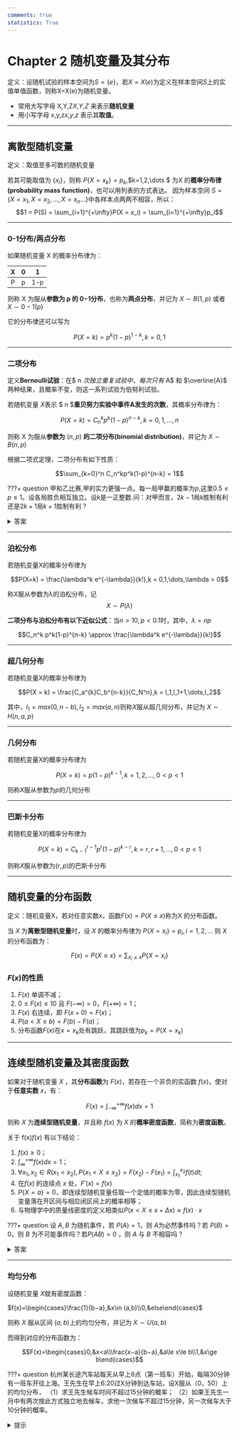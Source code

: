 ```yaml
---
comments: true
statistics: True
---
```


# Chapter 2 随机变量及其分布

定义：设随机试验的样本空间为$S = \{e\}$，若$X=X(e)$为定义在样本空间$S$上的实值单值函数，则称X=X(e)为随机变量。

- 常用大写字母 X,Y,Z*X*,*Y*,*Z* 来表示**随机变量**
- 用小写字母 x,y,z*x*,*y*,*z* 表示其**取值**。

---

## 离散型随机变量

定义：取值至多可数的随机变量

若其可能取值为 $\{x_i\}$，则称 $P\{X=x_k\}=p_k$,$k=1,2,\dots $ 为$X$ 的**概率分布律(probability mass function)**，也可以用列表的方式表达。
因为样本空间 $S=\{X=x_1,X=x_2,\dots,X=x_n \dots \}$中各样本点两两不相容，所以：
$$1 = P(S) = \sum_{i=1}^{+\infty}P(X = x_i) = \sum_{i=1}^{+\infty}p_i$$

---

### 0-1分布/两点分布

如果随机变量 X 的概率分布律为：

|  X   |  0   |  1   |
| :--: | :--: | :--: |
|  P   |  p   | 1-p  |

则称 X 为服从**参数为 p 的 0−1分布**，也称为**两点分布**，并记为 $X∼B(1,p)$ 或者 $X∼0−1(p)$

它的分布律还可以写为

$$P(X = k) = p^k(1-p)^{1-k},k = 0,1$$

---

### 二项分布

定义**Bernoulli试验**：在$ n $次独立重复试验中，每次只有$ A$  和 $\overline{A}$ 两种结果，且概率不变，则这一系列试验为伯努利试验。

若随机变量 $X$表示 $ n $**重贝努力实验中事件A发生的次数**，其概率分布律为：

$$P(X = k) = C_n^k p^k(1-p)^{n-k},k = 0,1,\dots,n$$

则称 X 为服从**参数为** $(n,p)$ **的二项分布(binomial distribution)**，并记为 $X∼B(n,p)$

根据二项式定理，二项分布有如下性质：

$$\sum_{k=0}^n C_n^kp^k(1-p)^{n-k} = 1$$

???+ question 
	甲和乙比赛,甲的实力更强一点。每一局甲赢的概率为*p*,这里$0.5\le p \le1$。设各局胜负相互独立。设*k*是一正整数.问：对甲而言，$2k-1$局$k$胜制有利还是$2k+1$局$k+1$胜制有利？

   <details>
   <summary>答案</summary>
   <img src = "images/image-20241010152832029.png">
   <img src = "images/image-20241010152839373.png">
   </details>

---

### 泊松分布

若随机变量X的概率分布律为

$$P(X=k) = \frac{\lambda^k e^{-\lambda}}{k!},k = 0,1,\dots,\lambda > 0$$

称X服从参数为λ的泊松分布，记$$X ∼ P(\lambda)$$

**二项分布与泊松分布有以下近似公式**：当$n >10,p <0.1$时，其中，$\lambda = np$

$$C_n^k p^k(1-p)^{n-k} \approx \frac{\lambda^k e^{-\lambda}}{k!}$$

---

### 超几何分布

若随机变量X的概率分布律为

$$P(X = k) = \frac{C_a^{k}C_b^{n-k}}{C_N^n},k = l_1,l_1+1,\dots,l_2$$

其中，$l_1 = max(0,n-b),l_2 = max(a,n)$则称$X$服从超几何分布，并记为 $X∼H(n,a,p)$

---

### 几何分布

若随机变量X的概率分布律为

$$P(X=k) = p(1-p)^{k-1},k = 1,2,\dots,0<p<1$$

则称$X$服从参数为$p$的几何分布

---

### 巴斯卡分布

若随机变量X的概率分布律为

$$P(X=k)=C_{k-1}^{r-1}p^r(1-p)^{k-r},k=r,r+1,\dots,0<p<1$$

则称$X$服从参数为$(r,p)$的巴斯卡分布

---

## 随机变量的分布函数

定义：随机变量X，若对任意实数x，函数$F(x) = P(X \le x)$称为X 的分布函数。

当 $X$ 为**离散型随机变量**时，设 $X$ 的概率分布律为 $P\{X=x_i\}=p_i,i=1,2,\dots$ 则 $X$的分布函数为：

$$F(x)=P\{X\le x\}=\sum_{x_i \le x}P\{X=x_i\}$$

### $F(x)$的性质

1. $F(x)$ 单调不减；
2. $0 \le F(x) \le 10$ 且 $F(−\infty)=0$，$F(+\infty)=1$；
3. $F(x)$ 右连续，即 $F(x+0)=F(x)$；
4. $P(a< X \le b)=F(b)−F(a)$；
5. 分布函数$F(x)$在$x = x_k$处有跳跃，其跳跃值为$p_k = P(X=x_k)$

---

## 连续型随机变量及其密度函数

如果对于随机变量 $X$ ，其**分布函数**为 $F(x)$，若存在一个非负的实函数 $f(x)$，使对于**任意实数** $x$，有：

$$F(x) = \int_{-\infty}^{+\infty}f(x)dx = 1$$

则称 $X$ 为**连续型随机变量**，并且称 $f(x)$ 为 $X$ 的**概率密度函数**，简称为**密度函数**。

关于 f(x)*f*(*x*) 有以下结论：

1. $f(x)\ge 0$；
2. $\int_{\infty}^{+\infty}f(x)dx = 1$；
3. $\forall x_1,x_2 \in R (x_1 < x_2),P\{x_1 < X \le x_2 \} = F(x_2) - F(x_1) = \int_{x_1}^{x_2}f(t)dt$;
4. 在$f(x)$ 的连续点 $x$ 处，$F′(x)=f(x)$
5. $P\{X=a\}=0$，即连续型随机变量任取一个定值的概率为零，因此连续型随机变量落在开区间与相应闭区间上的概率相等；
6. 与物理学中的质量线密度的定义相类似$P( x < X \le x+ \Delta x) \approx  f( x) \cdot x$

???+ question 
	设 $A,B$ 为随机事件，若 $P(A)=1$，则 $A$为必然事件吗？若 $P(B)=0$，则 $B$ 为不可能事件吗？若$P(AB) = 0$ ，则 $A$ 与 $B$ 不相容吗？

<details>
    <summary>答案</summary>
<img src = "images/image-20241010153109801.png">
	<p>1. 空集发生的概率为0，但0概率事件不一定是空集。例如在(0,1)上取0.5</p>
    <p>2. 一个事件发生的概率为1，但不是整个样本空间（去掉0概率那个点即可）</p>
    <p>3. AB互斥则P(AB)= 0，但反之不成立。例如A为在(0,1)上去掉0.4，B为在(0,1)上取出0.5</p>
</details>

---

### 均匀分布

设随机变量 $X$就有密度函数：

$f(x)=\begin{cases}\frac{1}{b−a},&x\in (a,b)\\0,&else\end{cases}$

则称 $X$ 服从区间 $(a,b)$上的均匀分布，并记为 $X∼U(a,b)$

而得到对应的分布函数为：

$$F(x)=\begin{cases}0,&x<a\\\frac{x−a}{b−a},&a\le x\le b\\1,&x\ge b\end{cases}$$

???+ question 
	杭州某长途汽车站每天从早上6点（第一班车）开始，每隔30分钟有一班车开往上海。王先生在早上6:20过X分钟到达车站，设X服从（0，50）上的均匀分布，
	（1）求王先生候车时间不超过15分钟的概率；
	（2）如果王先生一月中有两次按此方式独立地去候车，求他一次候车不超过15分钟，另一次候车大于10分钟的概率。

<details> 
<summary>提示</summary>
<p><mark>什么时候可以相加？</mark></p>
<p>互斥时才能相加，当这两个事件可以同时发生时就要注意。</p>
</detais>
<details>
<summary>答案</summary>
<img src = "images/image-20241010153141624.png">
</details>

---

### 指数分布

若随机变量 $X$ 具有密度函数：

$$f(x) = \begin{cases}\lambda e^{-\lambda x},&x > 0\\0,&x \le 0\end{cases}$$

其中 $\lambda > 0$，则称 $X$ 服从**参数为** $\lambda$**的指数分布(exponential distribution)**，记为 $X∼E(\lambda)$或 $X ∼ Exp(\lambda)$

指数分布对应的分布函数为：

$$F(x)=\int_{-\infty}^{x}f(t)dt=\begin{cases}1-e^{-\lambda x}, &x>0\\0,&x \le 0\end{cases}$$

指数分布具有无记忆性，即 $P(X>s∣X>t_0)=P(X>s−t_0)$。

???+ question 
	某大型设备在任何长度为$t$的区间内发生故障的次数$N(t)$服从参数为$\lambda t$的Poisson分布，记设备无故障运行的时间为 $T$ .
	(1)求$T$ 的概率分布函数；
	(2)已知设备无故障运行10个小时，求再无故障运行8个小时的概率。

<details>
    <summary>答案</summary>
<img src = "images/image-20241010153212016.png">
</details>

---

### 正态分布

如果随机变量 $X$ 具有密度函数：

$$f(x)=\frac{1}{\sqrt{2\pi}\sigma} e^{−\frac{(x−\mu)^2}{2\sigma^2}},∣x∣< +\infty$$

其中 $\sigma > 0 ,∣\mu∣<+\infty$为常数，则称 $X$ 服从**参数为** $(\mu ,\sigma )$ **的正态分布(normal distribution / Gauss distribution)**，或者称 $X$ 为**正态变量**，记为 $X∼N(\mu ,\sigma^2)$。

其对应的分布函数为：

$$F(x) = \int_{−\infty}^{x}\frac{1}{\sqrt{2\pi}\sigma} e^{−\frac{(t−\mu)^2}{2\sigma^2}}dt$$  

在上面出现的式子中，$\mu$ 为**位置参数**，决定了分布图像的对称轴位置；$\sigma$ 为**尺度参数**，决定了形状，$\sigma$  越小，图像越集中。

特别的，当 $\mu = 0, \sigma = 1$时，如果记这时的正态变量为 $Z$，即 $Z∼N(0,1)$ 则它服从**标准正态分布(standard normal distribution)**。则其**密度函数**为：

$$\varphi(x)=\frac{1}{\sqrt{2\pi}} e^{−\frac{x^2}{2}},∣x∣< +\infty$$

则对应的**分布函数**为：

$$\Phi(x) = \int_{−\infty}^{x}\frac{1}{\sqrt{2\pi}} e^{−\frac{t^2}{2}}dt$$  

- 则显然有$\Phi(x) + \Phi(-x) = 1$

而对于不是标准正态分布的正态分布，我们可以通过线性变换（标准化）来转换为标准正态分布：

- 若 $X∼N(\mu ,\sigma^2)$，则 $P\{a<X<b\}=P\{\frac{a−\mu}{\sigma}< \frac{X−\mu }{\sigma}< \frac{b−\mu}{\sigma} \}= \Phi (\frac{b−\mu }{\sigma})− \Phi (\frac{a−\mu}{\sigma})$
- 特别的：若  $X∼N(\mu ,\sigma^2)$，则 $P{∣X− \mu ∣< k \sigma }=\Phi (k)− \Phi (−k)= 2 \Phi (k) −1$
- 若 $X∼N(\mu ,\sigma^2)$，则 $Y=aX+b∼N(a\mu +b,a^2\sigma^2)$

---

## 随机变量函数的分布

关键是找出等价事件。

1. 若Y为离散量

   先写出Y的可能取值$y_1,y_2,\dots,y_j,\dots$，再找出$(Y = y_j)$的等价表达事件$(X \in D)$，得$P(Y = y_i) = P(X \in D)$

2. 若Y为连续量

   先写出Y的概率分布函数$F_Y(y) = P(Y \le y)$，找出$(Y\le y)$的等价事件$(X \in D)$，得$F_Y(y) = P(X \in D)$，再求出Y的概率密度函数$f_Y(y)$；

如果：

- 随机变量 $Y=g(X)$；
- 函数 $y=g(x)$ 为一严格单调（增/减）函数，并且可微；

则记 $y=g(x)$ 的反函数为 $x=h(y)$，得到 $Y$的密度函数为：

$$f_Y(y)= \begin{cases}f_X(h(y)) \cdot∣h′(y)∣,&y \in D\\ 0,&y\notin D\end{cases}$$

其中 $D$ 为 $y=g(x)$ 的值域。
---

